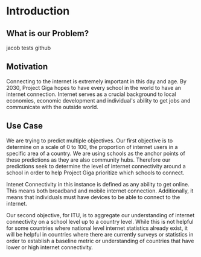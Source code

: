 # Introduction

## What is our Problem? 
jacob tests github
## Motivation

Connecting to the internet is extremely important in this day and age. By 2030, Project Giga hopes to have every school in the world to have an internet connection. Internet serves as a crucial background to local economies, economic development and individual's ability to get jobs and communicate with the outside world. 

## Use Case

We are trying to predict multiple objectives. Our first objective is to determine on a scale of 0 to 100, the proportion of internet users in a specific area of a country. We are using schools as the anchor points of these predictions as they are also community hubs. Therefore our predictions seek to determine the level of internet connectivity around a school in order to help Project Giga prioritize which schools to connect.

Intenet Connectivity in this instance is defined as any ability to get online. This means both broadband and mobile internet connection. Additionally, it means that individuals must have devices to be able to connect to the internet.

Our second objective, for ITU, is to aggregate our understanding of internet connectivity on a school level up to a country level. While this is not helpful for some countries where national level internet statistics already exist, it will be helpful in countries where there are currently surveys or statistics in order to establish a baseline metric or understanding of countries that have lower or high internet connectivity. 